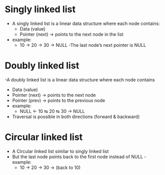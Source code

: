 # Singly linked list
- A singly linked list is a linear data structure where each node contains:
  - Data (value)
  - Pointer (next) → points to the next node in the list
- example:
  - 10 → 20 → 30 → NULL
-The last node’s next pointer is NULL
# Doubly linked list 
-A doubly linked list is a linear data structure where each node contains
  - Data (value)
  - Pointer (next) → points to the next node
  - Pointer (prev) → points to the previous node
- example:
  - NULL ← 10 ⇆ 20 ⇆ 30 → NULL
- Traversal is possible in both directions (forward & backward)
# Circular linked list
- A Circular linked list similar to singly linked list
- But the last node points back to the first node instead of NULL
-example:
  - 10 → 20 → 30 → (back to 10)
